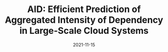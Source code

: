 ---
title: "AID: Efficient Prediction of Aggregated Intensity of Dependency in Large-Scale Cloud Systems"
collection: publications
permalink: /publication/ase21aid
excerpt: ''
date: 2021-11-15
venue: '36th IEEE/ACM International Conference on Automated Software Engineering, ASE 2021'
paperurl: 'http://academicpages.github.io/files/ase21aid.pdf'
citation: 'Tianyi Yang, **Jiacheng Shen**, Yuxin Su, Xiao Lin, Yongqiang Yang, and Michael R. Lyu. "AID: efficient prediction of aggregated intensity of dependency in large-scale cloud systems." 36th IEEE/ACM International Conference on Automated Software Engineering (ASE 21). IEEE, 2021.'
---